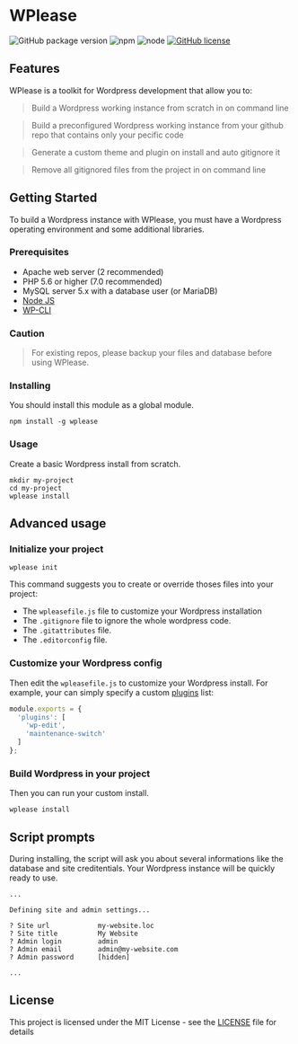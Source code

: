# WPlease

![GitHub package version](https://img.shields.io/github/package-json/v/badges/shields.svg?style=flat-square)
![npm](https://img.shields.io/npm/v/npm.svg?style=flat-square)
![node](https://img.shields.io/node/v/passport.svg?style=flat-square)
[![GitHub license](https://img.shields.io/github/license/fugudesign/wplease.svg?style=flat-square)](https://github.com/fugudesign/wplease/blob/master/LICENSE)


## Features

WPlease is a toolkit for Wordpress development that allow you to:

> Build a Wordpress working instance from scratch in on command line

> Build a preconfigured Wordpress working instance from your github repo that contains only your pecific code

> Generate a custom theme and plugin on install and auto gitignore it

> Remove all gitignored files from the project in on command line

## Getting Started

To build a Wordpress instance with WPlease, you must have a Wordpress operating environment and some additional libraries.

### Prerequisites

* Apache web server (2 recommended)
* PHP 5.6 or higher (7.0 recommended)
* MySQL server 5.x with a database user (or MariaDB)
* [Node JS](https://nodejs.org/)
* [WP-CLI](https://wp-cli.org/)

### Caution
> For existing repos, please backup your files and database before using WPlease.

### Installing

You should install this module as a global module.

```
npm install -g wplease
```

### Usage

Create a basic Wordpress install from scratch.
```
mkdir my-project
cd my-project
wplease install
```

## Advanced usage

### Initialize your project

```
wplease init
```
This command suggests you to create or override thoses files into your project: 
- The `wpleasefile.js` file to customize your Wordpress installation 
- The `.gitignore` file to ignore the whole wordpress code.
- The `.gitattributes` file.
- The `.editorconfig` file.

### Customize your Wordpress config

Then edit the `wpleasefile.js` to customize your Wordpress install.
For example, your can simply specify a custom [plugins](https://wordpress.org/plugins/) list:
```javascript
module.exports = {
  'plugins': [
    'wp-edit',
    'maintenance-switch'
  ]
};
```

### Build Wordpress in your project

Then you can run your custom install.

```
wplease install
```

## Script prompts

During installing, the script will ask you about several informations like the database and site creditentials. Your Wordpress instance will be quickly ready to use.

```
...

Defining site and admin settings...

? Site url            my-website.loc
? Site title          My Website
? Admin login         admin
? Admin email         admin@my-website.com
? Admin password      [hidden]

...
```

## License

This project is licensed under the MIT License - see the [LICENSE](LICENSE) file for details
